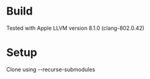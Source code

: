 

# Build

Tested with Apple LLVM version 8.1.0 (clang-802.0.42)

# Setup

Clone using --recurse-submodules